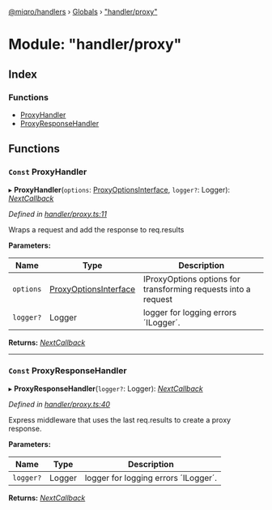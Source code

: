 [@miqro/handlers](../README.md) › [Globals](../globals.md) › ["handler/proxy"](_handler_proxy_.md)

# Module: "handler/proxy"

## Index

### Functions

* [ProxyHandler](_handler_proxy_.md#const-proxyhandler)
* [ProxyResponseHandler](_handler_proxy_.md#const-proxyresponsehandler)

## Functions

### `Const` ProxyHandler

▸ **ProxyHandler**(`options`: [ProxyOptionsInterface](../interfaces/_handler_common_proxyutils_.proxyoptionsinterface.md), `logger?`: Logger): *[NextCallback](_handler_common_index_.md#nextcallback)*

*Defined in [handler/proxy.ts:11](https://github.com/claukers/miqro-express/blob/8fe809c/src/handler/proxy.ts#L11)*

Wraps a request and add the response to req.results

**Parameters:**

Name | Type | Description |
------ | ------ | ------ |
`options` | [ProxyOptionsInterface](../interfaces/_handler_common_proxyutils_.proxyoptionsinterface.md) | IProxyOptions options for transforming requests into a request |
`logger?` | Logger | logger for logging errors ´ILogger´.  |

**Returns:** *[NextCallback](_handler_common_index_.md#nextcallback)*

___

### `Const` ProxyResponseHandler

▸ **ProxyResponseHandler**(`logger?`: Logger): *[NextCallback](_handler_common_index_.md#nextcallback)*

*Defined in [handler/proxy.ts:40](https://github.com/claukers/miqro-express/blob/8fe809c/src/handler/proxy.ts#L40)*

Express middleware that uses the last req.results to create a proxy response.

**Parameters:**

Name | Type | Description |
------ | ------ | ------ |
`logger?` | Logger | logger for logging errors ´ILogger´.  |

**Returns:** *[NextCallback](_handler_common_index_.md#nextcallback)*
